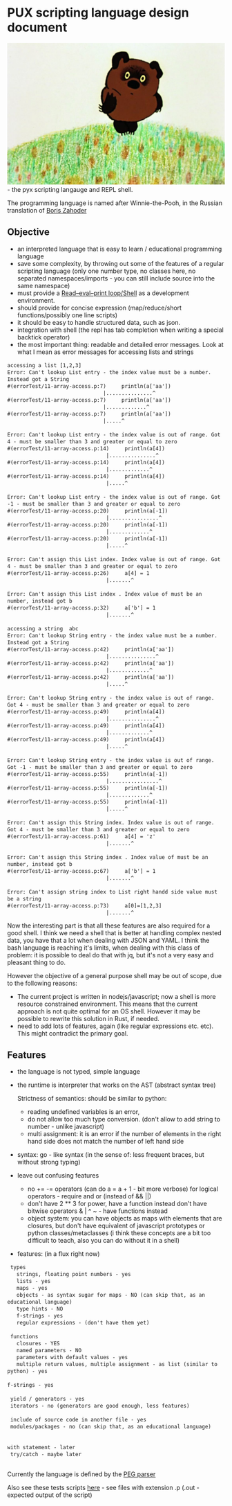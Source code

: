 # PUX scripting language design document

![pux](notes/pux.jpg) - the pyx scripting langauge and REPL shell.

The programming language is named after Winnie-the-Pooh, in the Russian translation of [Boris Zahoder](https://en.wikipedia.org/wiki/Boris_Zakhoder)

## Objective 

- an interpreted language that is easy to learn / educational programming language
- save some complexity, by throwing out some of the features of a regular scripting language (only one number type, no classes here, no separated namespaces/imports - you can still include source into the same namespace)
- must provide a [Read–eval–print loop/Shell](https://en.wikipedia.org/wiki/Read%E2%80%93eval%E2%80%93print_loop)  as a development environment.
- should provide for concise expression (map/reduce/short functions/possibly one line scripts)
- it should be easy to handle structured data, such as json.
- integration with shell (the repl has tab completion when writing a special backtick operator)
- the most important thing: readable and detailed error messages. Look at what I mean as error messages for accessing lists and strings

```
accessing a list [1,2,3]
Error: Can't lookup List entry - the index value must be a number. Instead got a String
#(errorTest/11-array-access.p:7)     println(a['aa'])
                               |...............^
#(errorTest/11-array-access.p:7)     println(a['aa'])
                               |.............^
#(errorTest/11-array-access.p:7)     println(a['aa'])
                               |.....^

Error: Can't lookup List entry - the index value is out of range. Got 4 - must be smaller than 3 and greater or equal to zero
#(errorTest/11-array-access.p:14)     println(a[4]) 
                                |...............^
#(errorTest/11-array-access.p:14)     println(a[4]) 
                                |.............^
#(errorTest/11-array-access.p:14)     println(a[4]) 
                                |.....^

Error: Can't lookup List entry - the index value is out of range. Got -1 - must be smaller than 3 and greater or equal to zero
#(errorTest/11-array-access.p:20)     println(a[-1])
                                |................^
#(errorTest/11-array-access.p:20)     println(a[-1])
                                |.............^
#(errorTest/11-array-access.p:20)     println(a[-1])
                                |.....^

Error: Can't assign this List index. Index value is out of range. Got 4 - must be smaller than 3 and greater or equal to zero
#(errorTest/11-array-access.p:26)     a[4] = 1
                                |.......^

Error: Can't assign this List index . Index value of must be an number, instead got b
#(errorTest/11-array-access.p:32)     a['b'] = 1
                                |.......^

accessing a string  abc
Error: Can't lookup String entry - the index value must be a number. Instead got a String
#(errorTest/11-array-access.p:42)     println(a['aa'])
                                |...............^
#(errorTest/11-array-access.p:42)     println(a['aa'])
                                |.............^
#(errorTest/11-array-access.p:42)     println(a['aa'])
                                |.....^

Error: Can't lookup String entry - the index value is out of range. Got 4 - must be smaller than 3 and greater or equal to zero
#(errorTest/11-array-access.p:49)     println(a[4]) 
                                |...............^
#(errorTest/11-array-access.p:49)     println(a[4]) 
                                |.............^
#(errorTest/11-array-access.p:49)     println(a[4]) 
                                |.....^

Error: Can't lookup String entry - the index value is out of range. Got -1 - must be smaller than 3 and greater or equal to zero
#(errorTest/11-array-access.p:55)     println(a[-1])
                                |................^
#(errorTest/11-array-access.p:55)     println(a[-1])
                                |.............^
#(errorTest/11-array-access.p:55)     println(a[-1])
                                |.....^

Error: Can't assign this String index. Index value is out of range. Got 4 - must be smaller than 3 and greater or equal to zero
#(errorTest/11-array-access.p:61)     a[4] = 'z'
                                |.......^

Error: Can't assign this String index . Index value of must be an number, instead got b
#(errorTest/11-array-access.p:67)     a['b'] = 1
                                |.......^

Error: Can't assign string index to List right handd side value must be a string
#(errorTest/11-array-access.p:73)     a[0]=[1,2,3]
                                |.......^

```

Now the interesting part is that all these features are also required for a good shell. I think we need a shell that is better at handling complex nested data, you have that a lot when dealing with JSON and YAML. I think the bash language is reaching it's limits, when dealing with this class of problem: it is possible to deal do that with jq, but it's not a very easy and pleasant thing to do.

However the objective of a general purpose shell may be out of scope, due to the following reasons:
- The current project is written in nodejs/javascript; now a shell is more resource constrained environment. This means that the current approach is not quite optimal for an OS shell. However it may be possible to rewrite this solution in Rust, if needed. 
- need to add lots of features, again (like regular expressions etc. etc). This might contradict the primary goal.

## Features

- the language is not typed, simple language 

- the runtime is interpreter that works on the AST (abstract syntax tree)
  
  Strictness of semantics: should be similar to python: 
    - reading undefined variables is an error, 
    - do not allow too much type conversion. (don't allow to add string to number - unlike javascript)
    - multi assignment: it is an error if the number of elements in the right hand side does not match the number of left hand side

- syntax: go - like syntax (in the sense of: less frequent braces, but without strong typing)

- leave out confusing features
    - no += -= operators (can do a = a + 1 - bit more verbose)
    for logical operators - require and or (instead of && ||)
    - don't have 2 ** 3 for power, have a function instead
    don't have bitwise operators & | ^ ~ - have functions instead
    - object system: you can have objects as maps with elements that are closures, but don't have equivalent of javascript prototypes or python classes/metaclasses 
    (i think these concepts are a bit too difficult to teach, also you can do without it in a shell)

- features: (in a flux right now)

```
 types
   strings, floating point numbers - yes
   lists - yes
   maps - yes
   objects - as syntax sugar for maps - NO (can skip that, as an educational language) 
   type hints - NO
   f-strings - yes
   regular expressions - (don't have them yet)

 functions
   closures - YES
   named parameters - NO
   parameters with default values - yes
   multiple return values, multiple assignment - as list (similar to python) - yes

f-strings - yes

 yield / generators - yes
 iterators - no (generators are good enough, less features)
 
 include of source code in another file - yes
 modules/packages - no (can skip that, as an educational language)


with statement - later
 try/catch - maybe later


```

Currently the language is defined by the [PEG parser](https://github.com/MoserMichael/jscriptparse/blob/main/scripty.js)

Also see these tests scripts [here](https://github.com/MoserMichael/jscriptparse/tree/main/tests) - see files with extension .p (.out - expected output of the script)

